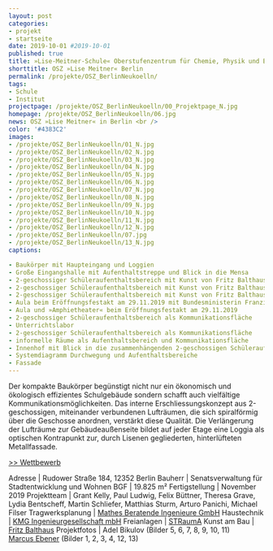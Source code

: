 ```yaml
---
layout: post
categories:
- projekt
- startseite
date: 2019-10-01 #2019-10-01
published: true
title: »Lise-Meitner-Schule« Oberstufenzentrum für Chemie, Physik und Biologie in Berlin Neukölln
shorttitle: OSZ »Lise Meitner« Berlin
permalink: /projekte/OSZ_BerlinNeukoelln/
tags: 
- Schule
- Institut
projectpage: /projekte/OSZ_BerlinNeukoelln/00_Projektpage_N.jpg
homepage: /projekte/OSZ_BerlinNeukoelln/06.jpg
news: OSZ »Lise Meitner« in Berlin <br />
color: '#4383C2'
images:
- /projekte/OSZ_BerlinNeukoelln/01_N.jpg
- /projekte/OSZ_BerlinNeukoelln/02_N.jpg
- /projekte/OSZ_BerlinNeukoelln/03_N.jpg
- /projekte/OSZ_BerlinNeukoelln/04_N.jpg
- /projekte/OSZ_BerlinNeukoelln/05_N.jpg
- /projekte/OSZ_BerlinNeukoelln/06_N.jpg
- /projekte/OSZ_BerlinNeukoelln/07_N.jpg
- /projekte/OSZ_BerlinNeukoelln/08_N.jpg
- /projekte/OSZ_BerlinNeukoelln/09_N.jpg
- /projekte/OSZ_BerlinNeukoelln/10_N.jpg
- /projekte/OSZ_BerlinNeukoelln/11_N.jpg
- /projekte/OSZ_BerlinNeukoelln/12_N.jpg
- /projekte/OSZ_BerlinNeukoelln/07.jpg
- /projekte/OSZ_BerlinNeukoelln/13_N.jpg
captions:

- Baukörper mit Haupteingang und Loggien
- Große Eingangshalle mit Aufenthaltstreppe und Blick in die Mensa
- 2-geschossiger Schüleraufenthaltsbereich mit Kunst von Fritz Balthaus
- 2-geschossiger Schüleraufenthaltsbereich mit Kunst von Fritz Balthaus
- 2-geschossiger Schüleraufenthaltsbereich mit Kunst von Fritz Balthaus
- Aula beim Eröffnungsfestakt am 29.11.2019 mit Bundesministerin Franziska Giffey
- Aula und »Amphietheater« beim Eröffnungsfestakt am 29.11.2019
- 2-geschossiger Schüleraufenthaltsbereich als Kommunikationsfläche
- Unterrichtslabor
- 2-geschossiger Schüleraufenthaltsbereich als Kommunikationsfläche 
- informelle Räume als Aufenthaltsbereich und Kommunikationsfläche 
- Innenhof mit Blick in die zusammenhängenden 2-geschossigen Schüleraufenthaltsbereiche
- Systemdiagramm Durchwegung und Aufenthaltsbereiche
- Fassade
---
```


Der kompakte Baukörper begünstigt nicht nur ein ökonomisch und ökologisch effizientes Schulgebäude sondern schafft auch vielfältige Kommunikationsmöglichkeiten. Das interne Erschliessungskonzept aus 2-geschossigen, miteinander verbundenen Lufträumen, die sich spiralförmig über die Geschosse anordnen, verstärkt diese Qualität. Die Verlängerung der Lufträume zur Gebäudeaußenseite bildet auf jeder Etage eine Loggia als optischen Kontrapunkt zur, durch Lisenen gegliederten, hinterlüfteten Metallfassade.

[\>> Wettbewerb](../projekte/WBW_OSZ_BerlinNeukoelln/)

Adresse					|		Rudower Straße 184, 12352 Berlin
Bauherr					|		Senatsverwaltung für Stadtentwicklung und Wohnen
BGF						|		19.825 m²
Fertigstellung			|		November 2019
Projektteam				|		Grant Kelly, Paul Ludwig, Felix Büttner, Theresa Grave, <br /> Lydia Bentscheff, Martin Schliefer, Matthias Sturm, Arturo Panichi, Michael Filser
Tragwerksplanung		|		[Mathes Beratende Ingenieure GmbH](http://www.ming.de)
Haustechnik				|		[KMG Ingenieurgesellschaft mbH](https://www.kmg-koeln.de)
Freianlagen				|		[STRaumA](https://www.strauma.com)
Kunst am Bau 			|		[Fritz Balthaus](http://www.balthaus.org)
Projektfotos			|		Adel Bikulov (Bilder 5, 6, 7, 8, 9, 10, 11) <br /> [Marcus Ebener](http://www.marcus-ebener.de) (Bilder 1, 2, 3, 4, 12, 13)